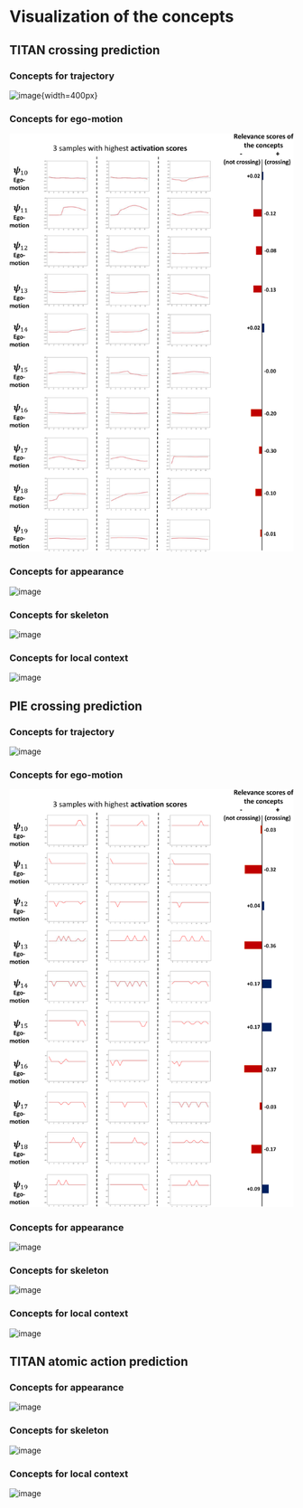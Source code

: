 # Visualization of the concepts
## TITAN crossing prediction
### Concepts for trajectory
![image](https://github.com/Equinoxxxxx/MulCPred/blob/main/concepts_visualization/TITAN_cross_trajectory.png){width=400px}


### Concepts for ego-motion
![image](https://github.com/Equinoxxxxx/MulCPred/blob/main/concepts_visualization/TITAN_cross_ego_motion.png)


### Concepts for appearance
![image](https://github.com/Equinoxxxxx/MulCPred/blob/main/concepts_visualization/TITAN_cross_appearance.png)


### Concepts for skeleton
![image](https://github.com/Equinoxxxxx/MulCPred/blob/main/concepts_visualization/TITAN_cross_skeleton.png)


### Concepts for local context
![image](https://github.com/Equinoxxxxx/MulCPred/blob/main/concepts_visualization/TITAN_cross_context.png)
##


## PIE crossing prediction
### Concepts for trajectory
![image](https://github.com/Equinoxxxxx/MulCPred/blob/main/concepts_visualization/PIE_cross_trajectory.png)


### Concepts for ego-motion
![image](https://github.com/Equinoxxxxx/MulCPred/blob/main/concepts_visualization/PIE_cross_ego_motion.png)


### Concepts for appearance
![image](https://github.com/Equinoxxxxx/MulCPred/blob/main/concepts_visualization/PIE_cross_appearance.png)


### Concepts for skeleton
![image](https://github.com/Equinoxxxxx/MulCPred/blob/main/concepts_visualization/PIE_cross_skeleton.png)


### Concepts for local context
![image](https://github.com/Equinoxxxxx/MulCPred/blob/main/concepts_visualization/PIE_cross_context.png)
##


## TITAN atomic action prediction
### Concepts for appearance
![image](https://github.com/Equinoxxxxx/MulCPred/blob/main/concepts_visualization/TITAN_atomic_appearance.png)


### Concepts for skeleton
![image](https://github.com/Equinoxxxxx/MulCPred/blob/main/concepts_visualization/TITAN_atomic_skeleton.png)


### Concepts for local context
![image](https://github.com/Equinoxxxxx/MulCPred/blob/main/concepts_visualization/TITAN_atomic_context.png)
